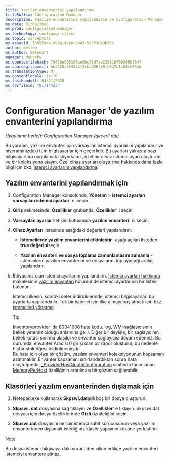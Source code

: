 ```yaml
---
title: Yazılım envanterini yapılandırma
titleSuffix: Configuration Manager
description: Yazılım envanterini yapılandırın ve Configuration Manager ' de yazılım envanterinden klasörleri dışlayın.
ms.date: 01/03/2018
ms.prod: configuration-manager
ms.technology: configmgr-client
ms.topic: conceptual
ms.assetid: f86559de-092a-4ce8-9b43-5d7530e0b763
author: mestew
ms.author: mstewart
manager: dougeby
ms.openlocfilehash: 74436eb95166ae9bc78d7ae22881b709349bf847
ms.sourcegitcommit: bbf820c35414bf2cba356f30fe047c1a34c5384d
ms.translationtype: MT
ms.contentlocale: tr-TR
ms.lasthandoff: 04/21/2020
ms.locfileid: "81714433"
---
```

# <a name="how-to-configure-software-inventory-in-configuration-manager"></a>Configuration Manager 'de yazılım envanterini yapılandırma

*Uygulama hedefi: Configuration Manager (geçerli dal)*

Bu yordam, yazılım envanteri için varsayılan istemci ayarlarını yapılandırır ve hiyerarşinizdeki tüm bilgisayarlar için geçerlidir. Bu ayarları yalnızca bazı bilgisayarlara uygulamak istiyorsanız, özel bir cihaz istemci ayarı oluşturun ve bir koleksiyona atayın. Özel cihaz ayarları oluşturma hakkında daha fazla bilgi için bkz. [istemci ayarlarını yapılandırma](../../../../core/clients/deploy/configure-client-settings.md).   

## <a name="to-configure-software-inventory"></a>Yazılım envanterini yapılandırmak için  

1. Configuration Manager konsolunda, **Yönetim** > **istemci ayarları**  **varsayılan istemci ayarları**' nı seçin.  

2. **Giriş** sekmesinde, **Özellikler** grubunda, **Özellikler**' i seçin.  

3. **Varsayılan ayarlar** Iletişim kutusunda **yazılım envanteri**' ni seçin.  

4. **Cihaz Ayarları** listesinde aşağıdaki değerleri yapılandırın:  

   -   **İstemcilerde yazılım envanterini etkinleştir** -aşağı açılan listeden **true değerini**seçin.  

   -   **Yazılım envanteri ve dosya toplama zamanlamasını zamanla** -istemcilerin yazılım envanterini ve dosyalarını toplayacağı aralığı yapılandırır.   

5. İhtiyacınız olan istemci ayarlarını yapılandırın. [İstemci ayarları hakkında](../../../../core/clients/deploy/about-client-settings.md) makalesinin [yazılım envanteri](../../../../core/clients/deploy/about-client-settings.md#software-inventory) bölümünde istemci ayarlarının bir listesi bulunur.  

   İstemci ilkesini sonraki sefer indirdiklerinde, istemci bilgisayarları bu ayarlarla yapılandırılır. Tek bir istemci için ilke almayı başlatmak için bkz. [istemcileri yönetme](../../../../core/clients/manage/manage-clients.md).  

   > [!TIP]
   >   Inventoryprovider 'da 80041006 hata kodu. log, WMI sağlayıcısının bellek yetersiz olduğu anlamına gelir. Diğer bir deyişle, bir sağlayıcının bellek kotası sınırına ulaşıldı ve envanter sağlayıcısı devam edemez.
   > Bu durumda, envanter Aracısı 0 girişi olan bir rapor oluşturur, bu nedenle hiçbir stok öğesi bildirilmemiştir. <br/>
   > Bu hata için olası bir çözüm, yazılım envanteri koleksiyonunun kapsamını azaltmaktır. Envanter kapsamını sınırlandırdıktan sonra hata oluştuğunda, [_ProviderHostQuotaConfiguration](https://msdn.microsoft.com/library/aa394671) sınıfında tanımlanan [MemoryPerHost](https://blogs.technet.microsoft.com/askperf/2008/09/16/memory-and-handle-quotas-in-the-wmi-provider-service/) özelliğinin artırılması bir çözüm sağlayabilir.

<!--SMS.480648 include WMI Out of memory tip -->


## <a name="to-exclude-folders-from-software-inventory"></a>Klasörleri yazılım envanterinden dışlamak için  

1.  Notepad.exe kullanarak **Skpswi.dat**adlı boş bir dosya oluşturun.  

2.  **Skpswi. dat** dosyasına sağ tıklayın ve **Özellikler**' e tıklayın. Skpswi.dat dosyası için dosya özelliklerinde **Gizli** özniteliğini seçin.  

3.  **Skpswi.dat** dosyasını her bir istemci sabit sürücüsünün veya yazılım envanterinden dışlamak istediğiniz klasör yapısının köküne yerleştirin.  

> [!NOTE]  
>  Bu dosya istemci bilgisayardaki sürücüden silinmedikçe yazılım envanteri istemciyi envantere almaz.
